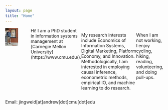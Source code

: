 ```yaml
---
layout: page
title: "Home"
---
```


<div style="display: flex; flex-direction: row;">
  <div style="margin-right: 40px;">
    <img src="/assets/JingweiDaiPhoto2.jpg" width="400px" alt="Jingwei Dai's Photo">
  </div>
  
  <div>
    Hi! I am a PhD student in information systems management at [Carnegie Mellon University](https://www.cmu.edu/).
  </div>
  
  My research interests include Economics of Information Systems, Digital Marketing, Platform Economy, and Innovation. Methodologically, I am interested in employing causal inference, econometric methods, empirical IO, and machine learning to do research.

  When I am not working, I enjoy cycling, hiking, reading, volunteering, and doing pull-ups.
</div>

Email: jingweid[at]andrew[dot]cmu[dot]edu
